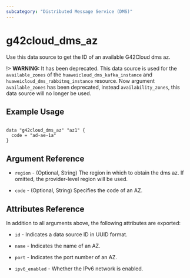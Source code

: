 ```yaml
---
subcategory: "Distributed Message Service (DMS)"
---
```


# g42cloud_dms_az

Use this data source to get the ID of an available G42Cloud dms az.

!> **WARNING:** It has been deprecated. This data source is used for the `available_zones` of the
`huaweicloud_dms_kafka_instance` and `huaweicloud_dms_rabbitmq_instance` resource.
Now argument `available_zones` has been deprecated, instead `availability_zones`,
this data source will no longer be used.

## Example Usage

```hcl

data "g42cloud_dms_az" "az1" {
  code = "ad-ae-1a"
}
```

## Argument Reference

* `region` - (Optional, String) The region in which to obtain the dms az. If omitted, the provider-level region will be
  used.

* `code` - (Optional, String) Specifies the code of an AZ.

## Attributes Reference

In addition to all arguments above, the following attributes are exported:

* `id` - Indicates a data source ID in UUID format.

* `name` - Indicates the name of an AZ.

* `port` - Indicates the port number of an AZ.

* `ipv6_enabled` - Whether the IPv6 network is enabled.
